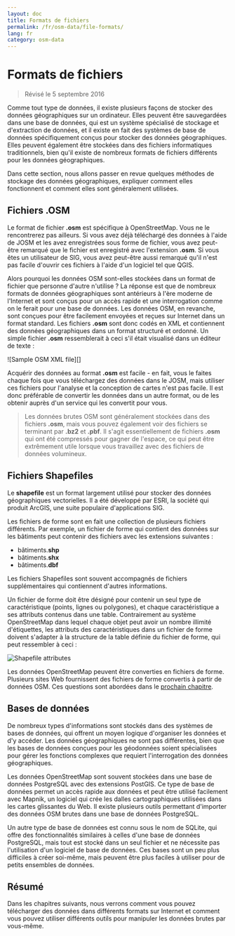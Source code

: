 ```yaml
---
layout: doc
title: Formats de fichiers
permalink: /fr/osm-data/file-formats/
lang: fr
category: osm-data
---
```


Formats de fichiers
=============

> Révisé le 5 septembre 2016

Comme tout type de données, il existe plusieurs façons de stocker des données géographiques sur un ordinateur. Elles peuvent être sauvegardées dans une base de données, qui est un système spécialisé de stockage et d'extraction de données, et il existe en fait des systèmes de base de données spécifiquement conçus pour stocker des données géographiques. Elles peuvent également être stockées dans des fichiers informatiques traditionnels, bien qu'il existe de nombreux formats de fichiers différents pour les données géographiques.  

Dans cette section, nous allons passer en revue quelques méthodes de stockage des données géographiques, expliquer comment elles fonctionnent et comment elles sont généralement utilisées.  

Fichiers .OSM
-----------

Le format de fichier **.osm** est spécifique à OpenStreetMap. Vous ne le rencontrerez pas ailleurs. Si vous avez déjà téléchargé des données à l'aide de JOSM et les avez enregistrées sous forme de fichier, vous avez peut-être remarqué que le fichier est enregistré avec l'extension **.osm**. Si vous êtes un utilisateur de SIG, vous avez peut-être aussi remarqué qu'il n'est pas facile d'ouvrir ces fichiers à l'aide d'un logiciel tel que QGIS.  

Alors pourquoi les données OSM sont-elles stockées dans un format de fichier que personne d'autre n'utilise ? La réponse est que de nombreux formats de données géographiques sont antérieurs à l'ère moderne de l'Internet et sont conçus pour un accès rapide et une interrogation comme on le ferait pour une base de données. Les données OSM, en revanche, sont conçues pour être facilement envoyées et reçues sur Internet dans un format standard. Les fichiers **.osm** sont donc codés en XML et contiennent des données géographiques dans un format structuré et ordonné. Un simple fichier **.osm** ressemblerait à ceci s'il était visualisé dans un éditeur de texte :  

![Sample OSM XML file][]

Acquérir des données au format **.osm** est facile - en fait, vous le faites chaque fois que vous téléchargez des données dans le JOSM, mais utiliser ces fichiers pour l'analyse et la conception de cartes n'est pas facile. Il est donc préférable de convertir les données dans un autre format, ou de les obtenir auprès d'un service qui les convertit pour vous.  

> Les données brutes OSM sont généralement stockées dans des fichiers **.osm**, mais vous pouvez également voir des fichiers se terminant par **.bz2** et **.pbf**. Il s'agit essentiellement de fichiers **.osm** qui ont été compressés pour gagner de l'espace, ce qui peut être extrêmement utile lorsque vous travaillez avec des fichiers de données volumineux.  

Fichiers Shapefiles
----------

Le **shapefile** est un format largement utilisé pour stocker des données géographiques vectorielles. Il a été développé par ESRI, la société qui produit ArcGIS, une suite populaire d'applications SIG.  

Les fichiers de forme sont en fait une collection de plusieurs fichiers différents. Par exemple, un fichier de forme qui contient des données sur les bâtiments peut contenir des fichiers avec les extensions suivantes :  

-	bâtiments.**shp**
-	bâtiments.**shx**
-	bâtiments.**dbf**

Les fichiers Shapefiles sont souvent accompagnés de fichiers supplémentaires qui contiennent d'autres informations.  

Un fichier de forme doit être désigné pour contenir un seul type de caractéristique (points, lignes ou polygones), et chaque caractéristique a ses attributs contenus dans une table. Contrairement au système OpenStreetMap dans lequel chaque objet peut avoir un nombre illimité d'étiquettes, les attributs des caractéristiques dans un fichier de forme doivent s'adapter à la structure de la table définie du fichier de forme, qui peut ressembler à ceci :  

![Shapefile attributes][]

Les données OpenStreetMap peuvent être converties en fichiers de forme. Plusieurs sites Web fournissent des fichiers de forme convertis à partir de données OSM. Ces questions sont abordées dans le [prochain chapitre](/fr/osm-data/getting-data).  

Bases de données
---------

De nombreux types d'informations sont stockés dans des systèmes de bases de données, qui offrent un moyen logique d'organiser les données et d'y accéder. Les données géographiques ne sont pas différentes, bien que les bases de données conçues pour les géodonnées soient spécialisées pour gérer les fonctions complexes que requiert l'interrogation des données géographiques.  

Les données OpenStreetMap sont souvent stockées dans une base de données PostgreSQL avec des extensions PostGIS. Ce type de base de données permet un accès rapide aux données et peut être utilisé facilement avec Mapnik, un logiciel qui crée les dalles cartographiques utilisées dans les cartes glissantes du Web. Il existe plusieurs outils permettant d'importer des données OSM brutes dans une base de données PostgreSQL.  

Un autre type de base de données est connu sous le nom de SQLite, qui offre des fonctionnalités similaires à celles d'une base de données PostgreSQL, mais tout est stocké dans un seul fichier et ne nécessite pas l'utilisation d'un logiciel de base de données. Ces bases sont un peu plus difficiles à créer soi-même, mais peuvent être plus faciles à utiliser pour de petits ensembles de données.  

Résumé
-------

Dans les chapitres suivants, nous verrons comment vous pouvez télécharger des données dans différents formats sur Internet et comment vous pouvez utiliser différents outils pour manipuler les données brutes par vous-même.  


[Sample XML OSM file]: /images/osm-data/example_osm.png
[Shapefile attributes]: /images/osm-data/shapefile_attributes.png
